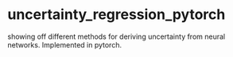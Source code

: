 # uncertainty_regression_pytorch
 showing off different methods for deriving uncertainty from neural networks. Implemented in pytorch.
